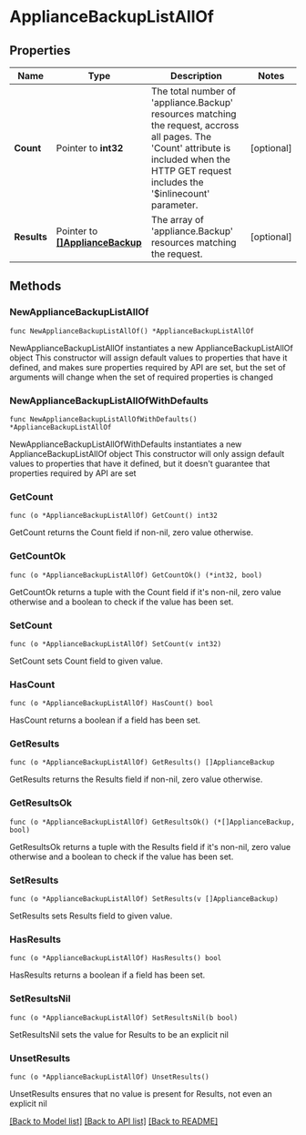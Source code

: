 # ApplianceBackupListAllOf

## Properties

Name | Type | Description | Notes
------------ | ------------- | ------------- | -------------
**Count** | Pointer to **int32** | The total number of &#39;appliance.Backup&#39; resources matching the request, accross all pages. The &#39;Count&#39; attribute is included when the HTTP GET request includes the &#39;$inlinecount&#39; parameter. | [optional] 
**Results** | Pointer to [**[]ApplianceBackup**](ApplianceBackup.md) | The array of &#39;appliance.Backup&#39; resources matching the request. | [optional] 

## Methods

### NewApplianceBackupListAllOf

`func NewApplianceBackupListAllOf() *ApplianceBackupListAllOf`

NewApplianceBackupListAllOf instantiates a new ApplianceBackupListAllOf object
This constructor will assign default values to properties that have it defined,
and makes sure properties required by API are set, but the set of arguments
will change when the set of required properties is changed

### NewApplianceBackupListAllOfWithDefaults

`func NewApplianceBackupListAllOfWithDefaults() *ApplianceBackupListAllOf`

NewApplianceBackupListAllOfWithDefaults instantiates a new ApplianceBackupListAllOf object
This constructor will only assign default values to properties that have it defined,
but it doesn't guarantee that properties required by API are set

### GetCount

`func (o *ApplianceBackupListAllOf) GetCount() int32`

GetCount returns the Count field if non-nil, zero value otherwise.

### GetCountOk

`func (o *ApplianceBackupListAllOf) GetCountOk() (*int32, bool)`

GetCountOk returns a tuple with the Count field if it's non-nil, zero value otherwise
and a boolean to check if the value has been set.

### SetCount

`func (o *ApplianceBackupListAllOf) SetCount(v int32)`

SetCount sets Count field to given value.

### HasCount

`func (o *ApplianceBackupListAllOf) HasCount() bool`

HasCount returns a boolean if a field has been set.

### GetResults

`func (o *ApplianceBackupListAllOf) GetResults() []ApplianceBackup`

GetResults returns the Results field if non-nil, zero value otherwise.

### GetResultsOk

`func (o *ApplianceBackupListAllOf) GetResultsOk() (*[]ApplianceBackup, bool)`

GetResultsOk returns a tuple with the Results field if it's non-nil, zero value otherwise
and a boolean to check if the value has been set.

### SetResults

`func (o *ApplianceBackupListAllOf) SetResults(v []ApplianceBackup)`

SetResults sets Results field to given value.

### HasResults

`func (o *ApplianceBackupListAllOf) HasResults() bool`

HasResults returns a boolean if a field has been set.

### SetResultsNil

`func (o *ApplianceBackupListAllOf) SetResultsNil(b bool)`

 SetResultsNil sets the value for Results to be an explicit nil

### UnsetResults
`func (o *ApplianceBackupListAllOf) UnsetResults()`

UnsetResults ensures that no value is present for Results, not even an explicit nil

[[Back to Model list]](../README.md#documentation-for-models) [[Back to API list]](../README.md#documentation-for-api-endpoints) [[Back to README]](../README.md)


